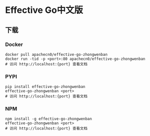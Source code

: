# Effective Go中文版

## 下载

### Docker

```
docker pull apachecn0/effective-go-zhongwenban
docker run -tid -p <port>:80 apachecn0/effective-go-zhongwenban
# 访问 http://localhost:{port} 查看文档
```

### PYPI

```
pip install effective-go-zhongwenban
effective-go-zhongwenban <port>
# 访问 http://localhost:{port} 查看文档
```

### NPM

```
npm install -g effective-go-zhongwenban
effective-go-zhongwenban <port>
# 访问 http://localhost:{port} 查看文档
```